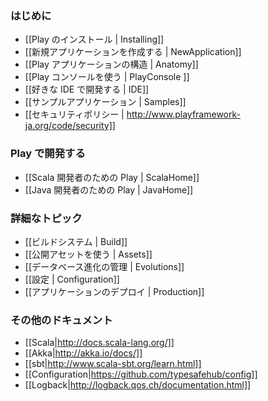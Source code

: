 <!-- ### Getting started -->
### はじめに

<!-- - [[Installing Play | Installing]]
- [[Creating a new application | NewApplication]]
- [[Anatomy of a Play application | Anatomy]]
- [[Using the Play console | PlayConsole ]]
- [[Setting-up your preferred IDE | IDE]]
- [[Sample applications | Samples]]
- [[Security policy | http://www.playframework.org/code/security]] -->
- [[Play のインストール | Installing]]
- [[新規アプリケーションを作成する | NewApplication]]
- [[Play アプリケーションの構造 | Anatomy]]
- [[Play コンソールを使う | PlayConsole ]]
- [[好きな IDE で開発する | IDE]]
- [[サンプルアプリケーション | Samples]]
- [[セキュリティポリシー | http://www.playframework-ja.org/code/security]]

<!-- ### Working with Play -->
### Play で開発する

<!-- - [[Play for Scala developers | ScalaHome]]
- [[Play for Java developers | JavaHome]] -->
- [[Scala 開発者のための Play | ScalaHome]]
- [[Java 開発者のための Play | JavaHome]]

<!-- ### Detailed topics -->
### 詳細なトピック

<!-- - [[The Build system | Build]]
- [[Working with public assets | Assets]]
- [[Managing database evolutions | Evolutions]]
- [[Configuration | Configuration]]
- [[Deploying your application | Production]] -->
- [[ビルドシステム | Build]]
- [[公開アセットを使う | Assets]]
- [[データベース進化の管理 | Evolutions]]
- [[設定 | Configuration]]
- [[アプリケーションのデプロイ | Production]]

<!-- ### Additional documentation -->
### その他のドキュメント

- [[Scala|http://docs.scala-lang.org/]]
- [[Akka|http://akka.io/docs/]]
- [[sbt|http://www.scala-sbt.org/learn.html]]
- [[Configuration|https://github.com/typesafehub/config]]
- [[Logback|http://logback.qos.ch/documentation.html]]